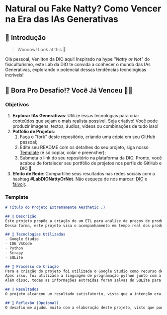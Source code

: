 # Natural ou Fake Natty? Como Vencer na Era das IAs Generativas

## 🚀 Introdução

> Woooow! Look at this 👀

Olá pessoal, Venilton da DIO aqui! Inspirado na hype _"Natty or Not"_ do fisiculturismo, este Lab da DIO te convida a conhecer o mundo das IAs Generativas, explorando o potencial dessas tendências tecnológicas incríveis!

## 🎯 Bora Pro Desafio!? Você Já Venceu 💪🤓

### Objetivos

1. **Explorar IAs Generativas**: Utilize essas tecnologias para criar conteúdos que sejam o mais realista possível. Seja criativo! Você pode produzir imagens, textos, áudios, vídeos ou combinações de tudo isso!
1. **Potfólio de Projetos**:
    1. Faça o "fork" deste repositório, criando uma cópia em seu GitHub pessoal;
    2. Edite seu README com os detalhes do seu projeto, siga nosso [Template](#template) (é só copiar, colar e preencher);
    3. Submeta o link do seu repositório na plataforma da DIO. Pronto, você acabou de fortalecer seu portfólio de projetos nos perfis do GitHub e DIO 🚀
1. **Efeito de Rede**: Compartilhe seus resultados nas redes sociais com a hashtag **#LabDIONattyOrNot**. Não esqueça de nos marcar: [DIO](https://www.linkedin.com/school/dio-makethechange) e [falvojr](https://www.linkedin.com/in/falvojr).

### Template

```markdown
# Título do Projeto Extremamente Aesthetic ;)

## 📒 Descrição
Este projeto propõe a criação de um ETL para análise de preços de produtos online.
Dessa forma, este projeto visa o acompanhamento em tempo real dos produtos acompanhados e com isso retorna informações precisas sobre seus valores e descrições

## 🤖 Tecnologias Utilizadas
- Google Studio
- IDE VSCode
- Python
- Scrapy
- SQLite

## 🧐 Processo de Criação
Para a criação do projeto foi utilizada o Google Studio como recurso de estudo e criação do fluxo de projeto.
Após isso, foi utilizada a linguagem de programação python junto com a biblioteca Scrapy para a extração das informações de um determinado e-commerce.
Além disso, todas as informações extraídas foram salvas do SQLite para depois serem transformadas em um pipeline com as informações extraídas.

## 🚀 Resultados
O projeto alcançou um resultado satisfatorio, visto que a intenção era a de criação de uma ETL de verificação de preços e média de vendas de cada produto verificado, além de extração da satisfação de vendas.

## 💭 Reflexão (Opcional)
O desafio me ajudou muito com a elaboração deste projeto, visto que pude aprender a utilizar as IA's de forma profissional, onde o intuito era desenvolver meu senso sobre como utilizar essas ferramentas para favorecer e facilitar meu trabalho.
